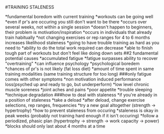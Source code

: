#TRAINING STALENESS

*fundamental boredom with current training
*workouts can be going well
*even if pr's are occuring you still don't want to be there
*occurs over several weeks, not within a single session
*doesn't happen to beginners, their problem is motivation/inspiration
*occurs in individuals that already train habitually
*not changing exercises or rep ranges for 4 to 6 months increases likelihood staleness
*going to have trouble training as hard as you need to
*ability to do the total work required can decrease
*able to finish tough part of workouts but don't feel like doing down sets
##2 fundamental potential causes
*accumulated fatigue
  *fatigue surpasses ability to recover "overtraining"
  *can influence psychology
*psychological boredem
  *chances of pr's is not likely (fat loss diet)
  *amount of time spent in same training modalities (same training structure for too long)
###only fatigue comes with other symptoms
  *non motivation induced performance loss(psyched up and ready to go, but underperform)
  *low level chronic muscle soreness
  *joint aches and pains
  *poor appetite
  *trouble sleeping
  *technique degradation
###how to deal with staleness
*if you're already in a position of staleness
  *take a deload
  *after deload, change exercise selections, rep ranges, frequencies
  *try a new goal altogether (strength -> hypertrophy)
*how to prevent staleness from occuring 
  *staleness is okay in peak weeks (probably not training hard enough if it isn't occuring)
  *follow a periodized, phasic plan (hypertrophy -> strength -> work capacity -> power)
  *blocks should only last about 4 months at a time 






